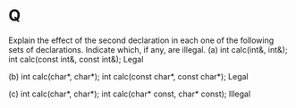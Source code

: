 # Q
Explain the effect of the second declaration in each one of
the following sets of declarations. Indicate which, if any, are illegal.
(a) int calc(int&, int&);
int calc(const int&, const int&);
Legal

(b) int calc(char*, char*);
int calc(const char*, const char*);
Legal

(c) int calc(char*, char*);
int calc(char* const, char* const);
Illegal